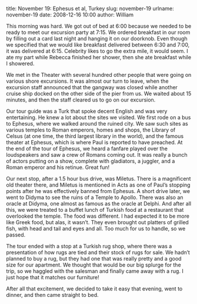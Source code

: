 title: November 19: Ephesus et al, Turkey
slug: november-19
urlname: november-19
date: 2008-12-16 10:00
author: William

This morning was hard. We got out of bed at 6:00 because we needed to be ready
to meet our excursion party at 7:15. We ordered breakfast in our room by filling
out a card last night and hanging it on our doorknob. Even though we specified
that we would like breakfast delivered between 6:30 and 7:00, it was delivered
at 6:15. Celebrity likes to go the extra mile, it would seem. I ate my part
while Rebecca finished her shower, then she ate breakfast while I showered.

We met in the Theater with several hundred other people that were going on
various shore excursions. It was almost our turn to leave, when the excursion
staff announced that the gangway was closed while another cruise ship docked on
the other side of the pier from us. We waited about 15 minutes, and then the
staff cleared us to go on our excursion.

Our tour guide was a Turk that spoke decent English and was very entertaining.
He knew a lot about the sites we visited. We first rode on a bus to Ephesus,
where we walked around the ruined city. We saw such sites as various temples to
Roman emperors, homes and shops, the Library of Celsus (at one time, the third
largest library in the world), and the famous theater at Ephesus, which is where
Paul is reported to have preached. At the end of the tour of Ephesus, we heard a
fanfare played over the loudspeakers and saw a crew of Romans coming out. It was
really a bunch of actors putting on a show, complete with gladiators, a juggler,
and a Roman emperor and his retinue. Great fun!

Our next stop, after a 1.5 hour bus drive, was Miletus. There is a magnificent
old theater there, and Miletus is mentioned in Acts as one of Paul&#x02bc;s
stopping points after he was effectively banned from Ephesus. A short drive
later, we went to Didyma to see the ruins of a Temple to Apollo. There was also
an oracle at Didyma, one almost as famous as the oracle at Delphi. And after all
this, we were treated to a buffet lunch of Turkish food at a restaurant that
overlooked the temple. The food was different. I had expected it to be more like
Greek food, but alas, it wasn&#x02bc;t. They even brought out platters of
grilled fish, with head and tail and eyes and all. Too much for us to handle, so
we passed.

The tour ended with a stop at a Turkish rug shop, where there was a presentation
of how rugs are tied and their stock of rugs for sale. We hadn&#x02bc;t planned
to buy a rug, but they had one that was really pretty and a good size for our
apartment. We thought that would be our big splurge for the trip, so we haggled
with the salesman and finally came away with a rug. I just hope that it matches
our furniture!

After all that excitement, we decided to take it easy that evening, went to
dinner, and then came straight to bed.
